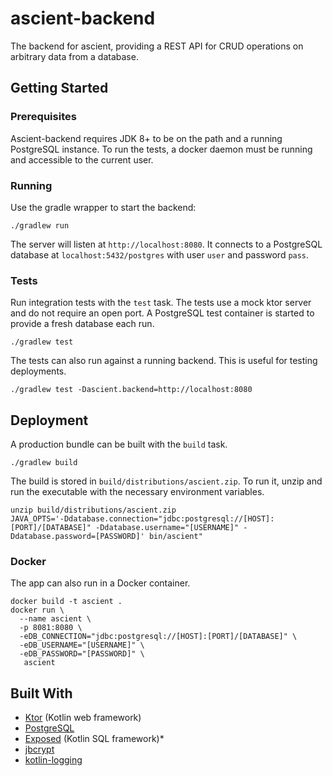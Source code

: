 # ascient-backend
The backend for ascient, providing a REST API for CRUD operations on arbitrary data from a database.

## Getting Started

### Prerequisites
Ascient-backend requires JDK 8+ to be on the path and a running PostgreSQL instance. To run the tests, a docker daemon must be running and accessible to the current user.

### Running
Use the gradle wrapper to start the backend:
```shell
./gradlew run
```
The server will listen at `http://localhost:8080`. It connects to a PostgreSQL database at `localhost:5432/postgres` with user `user` and password `pass`.

### Tests
Run integration tests with the `test` task. The tests use a mock ktor server and do not require an open port. A PostgreSQL test container is started to provide a fresh database each run.
```shell
./gradlew test
```
The tests can also run against a running backend. This is useful for testing deployments.
```shell
./gradlew test -Dascient.backend=http://localhost:8080
```

## Deployment
A production bundle can be built with the `build` task.
```shell
./gradlew build
```
The build is stored in `build/distributions/ascient.zip`. To run it, unzip and run the executable with the necessary environment variables.

```shell
unzip build/distributions/ascient.zip
JAVA_OPTS='-Ddatabase.connection="jdbc:postgresql://[HOST]:[PORT]/[DATABASE]" -Ddatabase.username="[USERNAME]" -Ddatabase.password=[PASSWORD]' bin/ascient"
```

### Docker
The app can also run in a Docker container.
```shell
docker build -t ascient .
docker run \
  --name ascient \
  -p 8081:8080 \
  -eDB_CONNECTION="jdbc:postgresql://[HOST]:[PORT]/[DATABASE]" \
  -eDB_USERNAME="[USERNAME]" \
  -eDB_PASSWORD="[PASSWORD]" \
   ascient
```

## Built With
* [Ktor](https://ktor.io/) (Kotlin web framework)
* [PostgreSQL](https://www.postgresql.org/)
* [Exposed](https://github.com/JetBrains/Exposed) (Kotlin SQL framework)* 
* [jbcrypt](https://www.mindrot.org/projects/jBCrypt/)
* [kotlin-logging](https://github.com/MicroUtils/kotlin-logging)
